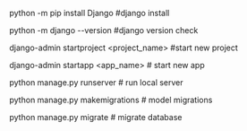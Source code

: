 python -m pip install Django #django install

python -m django --version #django version check

django-admin startproject <project_name> #start new project

django-admin startapp <app_name> # start new app

python manage.py runserver # run local server


python manage.py makemigrations # model migrations


python manage.py migrate # migrate database

